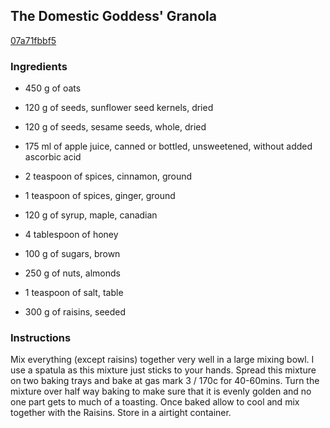 ## The Domestic Goddess' Granola

[07a71fbbf5](http://www.food.com/recipe/the-domestic-goddess-granola-281407)

### Ingredients

 - 450 g of oats

 - 120 g of seeds, sunflower seed kernels, dried

 - 120 g of seeds, sesame seeds, whole, dried

 - 175 ml of apple juice, canned or bottled, unsweetened, without added ascorbic acid

 - 2 teaspoon of spices, cinnamon, ground

 - 1 teaspoon of spices, ginger, ground

 - 120 g of syrup, maple, canadian

 - 4 tablespoon of honey

 - 100 g of sugars, brown

 - 250 g of nuts, almonds

 - 1 teaspoon of salt, table

 - 300 g of raisins, seeded

### Instructions

Mix everything (except raisins) together very well in a large mixing bowl. I use a spatula as this mixture just sticks to your hands. Spread this mixture on two baking trays and bake at gas mark 3 / 170c for 40-60mins. Turn the mixture over half way baking to make sure that it is evenly golden and no one part gets to much of a toasting. Once baked allow to cool and mix together with the Raisins. Store in a airtight container.